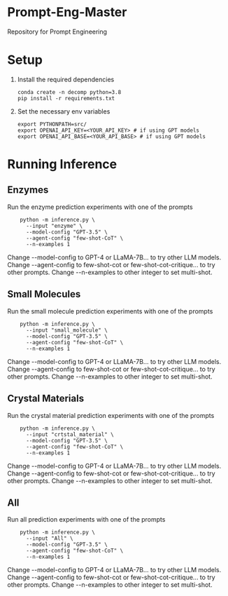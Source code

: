 # Prompt-Eng-Master
Repository for Prompt Engineering


# Setup

1. Install the required dependencies
    ```shell
    conda create -n decomp python=3.8
    pip install -r requirements.txt
    ```
2. Set the necessary env variables
    ```shell
    export PYTHONPATH=src/
    export OPENAI_API_KEY=<YOUR_API_KEY> # if using GPT models
    export OPENAI_API_BASE=<YOUR_API_BASE> # if using GPT models
    ```

# Running Inference

## Enzymes
Run the enzyme prediction experiments with one of the prompts
```shell
    python -m inference.py \
      --input "enzyme" \
      --model-config "GPT-3.5" \
      --agent-config "few-shot-CoT" \
      --n-examples 1
```

Change --model-config to GPT-4 or LLaMA-7B... to try other LLM models. Change --agent-config to few-shot-cot or few-shot-cot-critique... to try other prompts. Change --n-examples to other integer to set multi-shot.

## Small Molecules
Run the small molecule prediction experiments with one of the prompts
```shell
    python -m inference.py \
      --input "small_molecule" \
      --model-config "GPT-3.5" \
      --agent-config "few-shot-CoT" \
      --n-examples 1
```

Change --model-config to GPT-4 or LLaMA-7B... to try other LLM models. Change --agent-config to few-shot-cot or few-shot-cot-critique... to try other prompts. Change --n-examples to other integer to set multi-shot.

## Crystal Materials
Run the crystal material prediction experiments with one of the prompts
```shell
    python -m inference.py \
      --input "crtstal_material" \
      --model-config "GPT-3.5" \
      --agent-config "few-shot-CoT" \
      --n-examples 1
```

Change --model-config to GPT-4 or LLaMA-7B... to try other LLM models. Change --agent-config to few-shot-cot or few-shot-cot-critique... to try other prompts. Change --n-examples to other integer to set multi-shot.

## All
Run all prediction experiments with one of the prompts
```shell
    python -m inference.py \
      --input "All" \
      --model-config "GPT-3.5" \
      --agent-config "few-shot-CoT" \
      --n-examples 1
```

Change --model-config to GPT-4 or LLaMA-7B... to try other LLM models. Change --agent-config to few-shot-cot or few-shot-cot-critique... to try other prompts. Change --n-examples to other integer to set multi-shot.